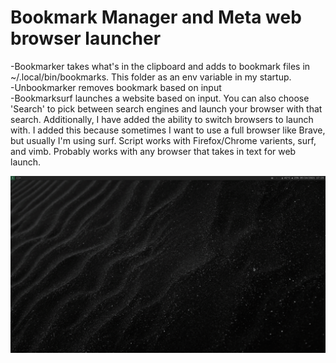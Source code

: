# Bookmark Manager and Meta web browser launcher  

-Bookmarker takes what's in the clipboard and adds to bookmark files in ~/.local/bin/bookmarks. This folder as an env variable in my startup.  
-Unbookmarker removes bookmark based on input  
-Bookmarksurf launches a website based on input. You can also choose 'Search' to pick between search engines and launch your browser with that search. Additionally, I have added the ability to switch browsers to launch with. I added this because sometimes I want to use a full browser like Brave, but usually I'm using surf. Script works with Firefox/Chrome varients, surf, and vimb. Probably works with any browser that takes in text for web launch.

![Demo](example.gif)
